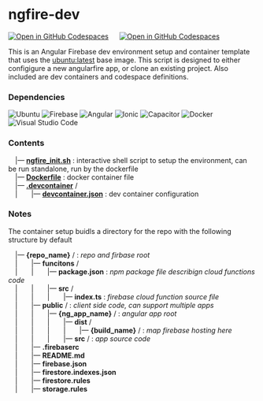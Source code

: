 # ngfire-dev

[![Open in GitHub Codespaces](https://github.com/codespaces/badge.svg)](https://codespaces.new/cdyn/ngfire-dev) &emsp; [![Open in GitHub Codespaces](https://img.shields.io/badge/Open%20in%20VS%20Code-a010a0.svg?style=for-the-badge&logo=visual-studio-code&logoColor=white)](https://vscode.dev/redirect?url=vscode://ms-vscode-remote.remote-containers/cloneInVolume?url=https://github.com/cdyn/ngfire-dev)

This is an Angular Firebase dev environment setup and container template that uses the [ubuntu:latest](https://hub.docker.com/_/ubuntu/tags) base image. This script is designed to either configigure a new angularfire app, or clone an existing project. Also included are dev containers and codespace definitions. 

### Dependencies

![Ubuntu](https://img.shields.io/badge/Ubuntu-E95420?style=for-the-badge&logo=ubuntu&logoColor=white)  ![Firebase](https://img.shields.io/badge/firebase-%23039BE5.svg?style=for-the-badge&logo=firebase)  ![Angular](https://img.shields.io/badge/angular-%23DD0031.svg?style=for-the-badge&logo=angular&logoColor=white) ![Ionic](https://img.shields.io/badge/Ionic-%233880FF.svg?style=for-the-badge&logo=Ionic&logoColor=white) ![Capacitor](https://img.shields.io/badge/Capacitor-%233880FF.svg?style=for-the-badge&logo=Capacitor&logoColor=white) ![Docker](https://img.shields.io/badge/docker-%230db7ed.svg?style=for-the-badge&logo=docker&logoColor=white) 	![Visual Studio Code](https://img.shields.io/badge/Visual%20Studio%20Code-0078d7.svg?style=for-the-badge&logo=visual-studio-code&logoColor=white)

### Contents

&emsp;|— __[ngfire_init.sh](https://github.com/cdyn/ngfire-dev/blob/main/ngfire_init.sh)__ : interactive shell script to setup the environment, can be run standalone, run by the dockerfile <br/>
&emsp;|— __[Dockerfile](https://github.com/cdyn/ngfire-dev/blob/main/Dockerfile)__ : docker container file <br/>
&emsp;|— __[.devcontainer](https://github.com/cdyn/ngfire-dev/blob/main/.devontainer)__ / <br/>
&emsp;|&emsp;&emsp;|— __[devcontainer.json](https://github.com/cdyn/ngfire-dev/blob/main/.devontainer/devcontainer.json)__ : dev container configuration <br/>

### Notes

The container setup buidls a directory for the repo with the following structure by default

&emsp;|— __{repo_name}__ / : *repo and firbase root* <br/>
&emsp;|&emsp;&emsp;|— __funcitons__ / <br/>
&emsp;|&emsp;&emsp;|&emsp;&emsp;|— __package.json__ : *npm package file describign cloud functions code* <br/>
&emsp;|&emsp;&emsp;|&emsp;&emsp;|— __src__ / <br/>
&emsp;|&emsp;&emsp;|&emsp;&emsp;|&emsp;&emsp;|— __index.ts__ : *firebase cloud function source file* <br/>
&emsp;|&emsp;&emsp;|— __public__ / : *client side code, can support multiple apps* <br/>
&emsp;|&emsp;&emsp;|&emsp;&emsp;|— __{ng_app_name}__ / : *angular app root* <br/>
&emsp;|&emsp;&emsp;|&emsp;&emsp;|&emsp;&emsp;|— __dist__ / <br/>
&emsp;|&emsp;&emsp;|&emsp;&emsp;|&emsp;&emsp;|&emsp;&emsp;|— __{build_name}__ / : *map firebase hosting here*<br/>
&emsp;|&emsp;&emsp;|&emsp;&emsp;|&emsp;&emsp;|— __src__ / : *app source code*<br/>
&emsp;|&emsp;&emsp;|— __.firebaserc__ <br/>
&emsp;|&emsp;&emsp;|— __README.md__ <br/>
&emsp;|&emsp;&emsp;|— __firebase.json__ <br/>
&emsp;|&emsp;&emsp;|— __firestore.indexes.json__ <br/>
&emsp;|&emsp;&emsp;|— __firestore.rules__ <br/>
&emsp;|&emsp;&emsp;|— __storage.rules__ <br/>
